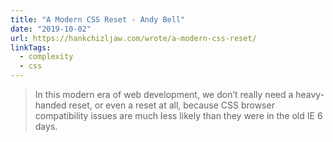 ```yaml
---
title: "A Modern CSS Reset - Andy Bell"
date: "2019-10-02"
url: https://hankchizljaw.com/wrote/a-modern-css-reset/
linkTags:
  - complexity
  - css
---
```


> In this modern era of web development, we don’t really need a heavy-handed reset, or even a reset at all, because CSS browser compatibility issues are much less likely than they were in the old IE 6 days.
